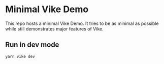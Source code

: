 # Minimal Vike Demo

This repo hosts a minimal Vike Demo. It tries to be as minimal as possible while
still demonstrates major features of Vike.

## Run in dev mode

```
yarn vike dev
```
